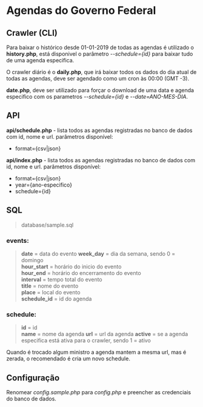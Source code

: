 # Agendas do Governo Federal

## Crawler (CLI)

Para baixar o histórico desde 01-01-2019 de todas as agendas é utilizado o **history.php**, está disponivel o parâmetro *--schedule={id}* para baixar tudo de uma agenda especifica.

O crawler diário é o **daily.php**, que irá baixar todos os dados do dia atual de todas as agendas, deve ser agendado como um cron às 00:00 (GMT -3).

**date.php**, deve ser utilizado para forçar o download de uma data e agenda especifico com os parametros *--schedule={id}* e *--date=ANO-MES-DIA*.

## API

**api/schedule.php** - lista todos as agendas registradas no banco de dados com id, nome e url.
parâmetros disponível:
- format={csv|json}

**api/index.php** - lista todos as agendas registradas no banco de dados com id, nome e url.
parâmetros disponível:
- format={csv|json}
- year={ano-especifico}
- schedule={id}

## SQL
> database/sample.sql

### events:

> **date** = data do evento
> **week_day** = dia da semana, sendo 0 = domingo  
> **hour_start** = horário do inicio do evento  
> **hour_end** =  horário do encerramento do evento  
> **interval** = tempo total do evento  
> **title** = nome do evento  
> **place** = local do evento  
> **schedule_id** = id do agenda

### schedule:

> **id** = id  
> **name** = nome da agenda
> **url** = url da agenda
> **active** = se a agenda especifica está ativa para o crawler, sendo 1 = ativo

Quando é trocado algum ministro a agenda mantem a mesma url, mas é zerada, o recomendado é cria um novo schedule.

## Configuração
Renomear *config.sample.php* para *config.php* e preencher as credenciais do banco de dados.